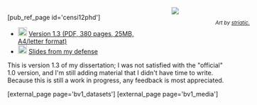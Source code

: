 <style type='text/css'>
div#cup {
    display: block;
    width: 35%;
    float: right;
    margin-right: -3em;
    margin-left: 2em;
}
div#cup p.caption {
    text-align:right;
    font-size: smaller;
    font-style: italic;
}
span.links { display: none;}
</style>
<div id='cup'>
    <img src="http://andrea.caltech.edu/media/cup_of_robots.jpg"/>
    <p class='caption'>Art by  <a href="http://www.flickr.com/photos/striatic/">striatic.</a></p>
</div>

[pub_ref_page id='censi12phd']



<!-- A.C. **Bootstrapping Vehicles: a formal approach to unsupervised sensorimotor learning based on invariance**, PhD dissertation, Caltech, 2012.  -->

- <img style='width: 20px;border:0; margin-bottom:-6px; padding-bottom: 6px;'  src='/media/pdf.gif'/> [Version 1.3 (PDF, 380 pages, 25MB, A4/letter format)][bv1-a4]
- <img style='width: 20px; border:0; margin-bottom:-6px'  src='/media/slides2.gif'/> [Slides from my defense][defense]

This is version 1.3 of my dissertation; I was not satisfied with the "official" 1.0 version, and I'm still adding material that I didn't have time to write. Because this is still a work in progress, any feedback is most appreciated.


[bv1-a4]: http://andrea.caltech.edu/pub/research/preprints/bootstrapping_vehicles-1.3-a4.pdf


[defense]: https://purl.org/censi/research/201206-defense.pdf

[external_page page='bv1_datasets']
[external_page page='bv1_media']